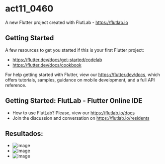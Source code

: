 # act11_0460

A new Flutter project created with FlutLab - https://flutlab.io

## Getting Started

A few resources to get you started if this is your first Flutter project:

- https://flutter.dev/docs/get-started/codelab
- https://flutter.dev/docs/cookbook

For help getting started with Flutter, view our
https://flutter.dev/docs, which offers tutorials,
samples, guidance on mobile development, and a full API reference.

## Getting Started: FlutLab - Flutter Online IDE

- How to use FlutLab? Please, view our https://flutlab.io/docs
- Join the discussion and conversation on https://flutlab.io/residents

## Resultados:
- ![image](https://github.com/DDOrozco17/act11_0460/assets/143548028/9e4c2445-70e9-4e60-a5b0-4891abb367dd)
- ![image](https://github.com/DDOrozco17/act11_0460/assets/143548028/11ee1f8b-2e27-481e-8072-1b0de3b2ef7a)
- ![image](https://github.com/DDOrozco17/act11_0460/assets/143548028/c2e8fd97-dba6-4fdb-84f6-b4406c6c831e)



